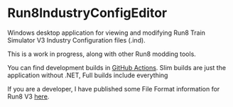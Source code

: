 # Run8IndustryConfigEditor
Windows desktop application for viewing and modifying Run8 Train Simulator V3 Industry Configuration files (.ind).<br>

This is a work in progress, along with other Run8 modding tools.


You can find development builds in [GitHub Actions](/actions).
Slim builds are just the application without .NET, Full builds include everything


If you are a developer, I have published some File Format information for Run8 V3 [here](https://gist.github.com/Puyodead1/ffc7fcf943d248c35be1fbcb2477355b).
